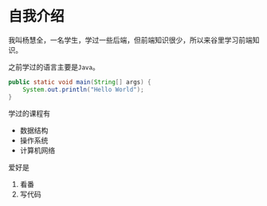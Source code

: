 # 自我介绍

我叫杨慧全，一名学生，学过一些后端，但前端知识很少，所以来谷里学习前端知识。

之前学过的语言主要是`Java`。

```Java
public static void main(String[] args) {
    System.out.println("Hello World");
}
```

学过的课程有
* 数据结构
* 操作系统
* 计算机网络

爱好是
1. 看番
2. 写代码

